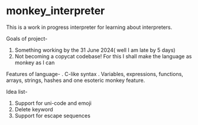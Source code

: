 # monkey_interpreter
This is a work in progress interpreter for learning about interpreters.

Goals of project-

1. Something working by the 31 June 2024( well I am late by 5 days)
2. Not becoming a copycat codebase! For this I shall make the language as monkey as I can

Features of language-
. C-like syntax
. Variables, expressions, functions, arrays, strings, hashes and one esoteric monkey feature.

Idea list-
1. Support for uni-code and emoji
2. Delete keyword
3. Support for escape sequences
